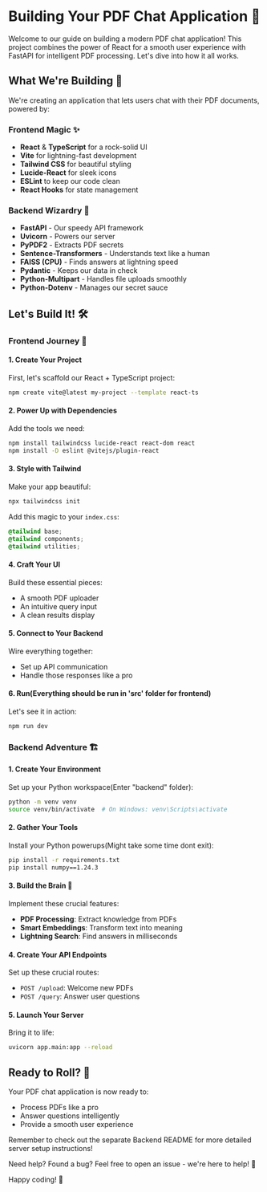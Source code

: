 # Building Your PDF Chat Application 🚀

Welcome to our guide on building a modern PDF chat application! This project combines the power of React for a smooth user experience with FastAPI for intelligent PDF processing. Let's dive into how it all works.

## What We're Building 🎯

We're creating an application that lets users chat with their PDF documents, powered by:

### Frontend Magic ✨
- **React** & **TypeScript** for a rock-solid UI
- **Vite** for lightning-fast development
- **Tailwind CSS** for beautiful styling
- **Lucide-React** for sleek icons
- **ESLint** to keep our code clean
- **React Hooks** for state management

### Backend Wizardry 🔮
- **FastAPI** - Our speedy API framework
- **Uvicorn** - Powers our server
- **PyPDF2** - Extracts PDF secrets
- **Sentence-Transformers** - Understands text like a human
- **FAISS (CPU)** - Finds answers at lightning speed
- **Pydantic** - Keeps our data in check
- **Python-Multipart** - Handles file uploads smoothly
- **Python-Dotenv** - Manages our secret sauce

## Let's Build It! 🛠️

### Frontend Journey 🎨

#### 1. Create Your Project
First, let's scaffold our React + TypeScript project:
```bash
npm create vite@latest my-project --template react-ts
```

#### 2. Power Up with Dependencies
Add the tools we need:
```bash
npm install tailwindcss lucide-react react-dom react
npm install -D eslint @vitejs/plugin-react
```

#### 3. Style with Tailwind
Make your app beautiful:
```bash
npx tailwindcss init
```

Add this magic to your `index.css`:
```css
@tailwind base;
@tailwind components;
@tailwind utilities;
```

#### 4. Craft Your UI
Build these essential pieces:
- A smooth PDF uploader
- An intuitive query input
- A clean results display

#### 5. Connect to Your Backend
Wire everything together:
- Set up API communication
- Handle those responses like a pro

#### 6. Run(Everything should be run in 'src' folder for frontend)
Let's see it in action:
```bash
npm run dev
```

### Backend Adventure 🏗️

#### 1. Create Your Environment
Set up your Python workspace(Enter "backend" folder):
```bash
python -m venv venv
source venv/bin/activate  # On Windows: venv\Scripts\activate
```

#### 2. Gather Your Tools
Install your Python powerups(Might take some time dont exit):
```bash
pip install -r requirements.txt
pip install numpy==1.24.3
```

#### 3. Build the Brain 🧠
Implement these crucial features:
- **PDF Processing**: Extract knowledge from PDFs
- **Smart Embeddings**: Transform text into meaning
- **Lightning Search**: Find answers in milliseconds

#### 4. Create Your API Endpoints
Set up these crucial routes:
- `POST /upload`: Welcome new PDFs
- `POST /query`: Answer user questions

#### 5. Launch Your Server
Bring it to life:
```bash
uvicorn app.main:app --reload
```

## Ready to Roll? 🎉

Your PDF chat application is now ready to:
- Process PDFs like a pro
- Answer questions intelligently
- Provide a smooth user experience

Remember to check out the separate Backend README for more detailed server setup instructions!

Need help? Found a bug? Feel free to open an issue - we're here to help! 💪

Happy coding! 🚀